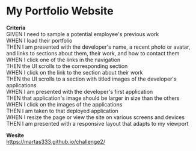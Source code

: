 # My Portfolio Website

**Criteria** </br>
GIVEN I need to sample a potential employee's previous work </br>
WHEN I load their portfolio </br>
THEN I am presented with the developer's name, a recent photo or avatar, and links to sections about them, their work, and how to contact them </br>
WHEN I click one of the links in the navigation </br>
THEN the UI scrolls to the corresponding section </br>
WHEN I click on the link to the section about their work </br>
THEN the UI scrolls to a section with titled images of the developer's applications </br>
WHEN I am presented with the developer's first application </br>
THEN that application's image should be larger in size than the others </br>
WHEN I click on the images of the applications </br>
THEN I am taken to that deployed application </br>
WHEN I resize the page or view the site on various screens and devices </br>
THEN I am presented with a responsive layout that adapts to my viewport </br>

**Wesite** </br>
https://martas333.github.io/challenge2/

